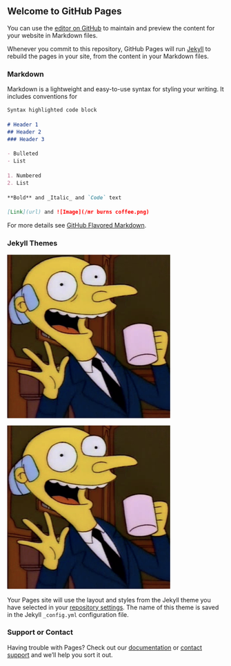 ## Welcome to GitHub Pages

You can use the [editor on GitHub](https://github.com/andrewe123/blog/edit/gh-pages/index.md) to maintain and preview the content for your website in Markdown files.

Whenever you commit to this repository, GitHub Pages will run [Jekyll](https://jekyllrb.com/) to rebuild the pages in your site, from the content in your Markdown files.

### Markdown

Markdown is a lightweight and easy-to-use syntax for styling your writing. It includes conventions for

```markdown
Syntax highlighted code block

# Header 1
## Header 2
### Header 3

- Bulleted
- List

1. Numbered
2. List

**Bold** and _Italic_ and `Code` text

[Link](url) and ![Image](/mr burns coffee.png)
```

For more details see [GitHub Flavored Markdown](https://guides.github.com/features/mastering-markdown/).

### Jekyll Themes

![Image](/mr%20burns%20coffee.png)

![Image](mr%20burns%20coffee.png)

Your Pages site will use the layout and styles from the Jekyll theme you have selected in your [repository settings](https://github.com/andrewe123/blog/settings). The name of this theme is saved in the Jekyll `_config.yml` configuration file.

### Support or Contact

Having trouble with Pages? Check out our [documentation](https://docs.github.com/categories/github-pages-basics/) or [contact support](https://github.com/contact) and we’ll help you sort it out.
